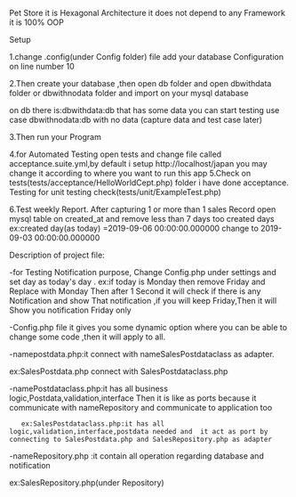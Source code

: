 Pet Store it is Hexagonal Architecture
it does not depend to any Framework it is 100% OOP 


Setup

1.change .config(under Config folder) file add your database Configuration on line number 10


2.Then create your database ,then  open db folder and open dbwithdata folder or dbwithnodata folder and import on your mysql database

on db there is:dbwithdata:db that has some data you can start testing use case
              dbwithnodata:db with no data (capture data and test case later)


3.Then run your Program

4.for Automated Testing open tests and change file called acceptance.suite.yml,by default i setup http://localhost/japan
you may change it according to where you want to run this app
5.Check on tests(tests/acceptance/HelloWorldCept.php) folder i have done acceptance. Testing for unit testing check(tests/unit/ExampleTest.php)

6.Test weekly Report. After capturing 1 or more than 1 sales Record open mysql table on created_at and remove less than 7 days too created days
ex:created day(as today) =2019-09-06 00:00:00.000000 change to 2019-09-03 00:00:00.000000



Description of project file:

-for Testing Notification purpose, Change Config.php under settings  and set day as today's day .
ex:if today is Monday then remove Friday and Replace with Monday Then after 1 Second it will check 
if there is any Notification and show That notification ,if you will  keep Friday,Then  it will Show you notification Friday only
       
-Config.php file it gives you some dynamic option where you can be able to change 
some code ,then it will apply to all.

-namepostdata.php:it connect with nameSalesPostdataclass as adapter.

ex:SalesPostdata.php connect with SalesPostdataclass.php


-namePostdataclass.php:it has all business logic,Postdata,validation,interface Then it is like as ports because it communicate 
with nameRepository and communicate to application too

       ex:SalesPostdataclass.php:it has all logic,validation,interface,postdata needed and  it act as port by connecting to SalesPostdata.php and SalesRepository.php as adapter
	   
	   
-nameRepository.php :it contain all operation regarding database and notification

ex:SalesRepository.php(under Repository)
 
